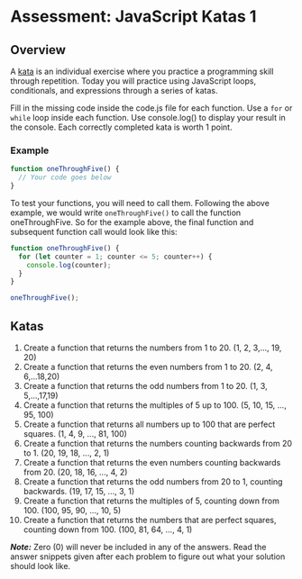 # Assessment: JavaScript Katas 1

## Overview

A [kata](<https://en.wikipedia.org/wiki/Kata_(programming)>) is an individual exercise where you practice a programming skill through repetition. Today you will practice using JavaScript loops, conditionals, and expressions through a series of katas.

Fill in the missing code inside the code.js file for each function. Use a `for` or `while` loop inside each function. Use console.log() to display your result in the console. Each correctly completed kata is worth 1 point.

### Example

```js
function oneThroughFive() {
  // Your code goes below
}
```

To test your functions, you will need to call them. Following the above example,
we would write `oneThroughFive()` to call the function oneThroughFive.
So for the example above, the final function and subsequent function call would look
like this:

```js
function oneThroughFive() {
  for (let counter = 1; counter <= 5; counter++) {
    console.log(counter);
  }
}

oneThroughFive();
```

## Katas

1.  Create a function that returns the numbers from 1 to 20. (1, 2, 3,..., 19, 20)
2.  Create a function that returns the even numbers from 1 to 20. (2, 4, 6,...18,20)
3.  Create a function that returns the odd numbers from 1 to 20. (1, 3, 5,...,17,19)
4.  Create a function that returns the multiples of 5 up to 100. (5, 10, 15, ..., 95, 100)
5.  Create a function that returns all numbers up to 100 that are perfect squares. (1, 4, 9, ..., 81, 100)
6.  Create a function that returns the numbers counting backwards from 20 to 1. (20, 19, 18, ..., 2, 1)
7.  Create a function that returns the even numbers counting backwards from 20. (20, 18, 16, ..., 4, 2)
8.  Create a function that returns the odd numbers from 20 to 1, counting backwards. (19, 17, 15, ..., 3, 1)
9.  Create a function that returns the multiples of 5, counting down from 100. (100, 95, 90, ..., 10, 5)
10. Create a function that returns the numbers that are perfect squares, counting down from 100. (100, 81, 64, ..., 4, 1)

**_Note:_** Zero (0) will never be included in any of the answers. Read the answer snippets given after each problem to figure out what your solution should look like.
